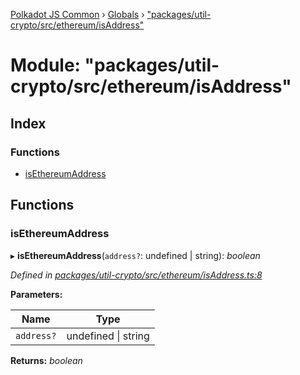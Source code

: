 [Polkadot JS Common](../README.md) › [Globals](../globals.md) › ["packages/util-crypto/src/ethereum/isAddress"](_packages_util_crypto_src_ethereum_isaddress_.md)

# Module: "packages/util-crypto/src/ethereum/isAddress"

## Index

### Functions

* [isEthereumAddress](_packages_util_crypto_src_ethereum_isaddress_.md#isethereumaddress)

## Functions

###  isEthereumAddress

▸ **isEthereumAddress**(`address?`: undefined | string): *boolean*

*Defined in [packages/util-crypto/src/ethereum/isAddress.ts:8](https://github.com/polkadot-js/common/blob/5c886b0f/packages/util-crypto/src/ethereum/isAddress.ts#L8)*

**Parameters:**

Name | Type |
------ | ------ |
`address?` | undefined &#124; string |

**Returns:** *boolean*
